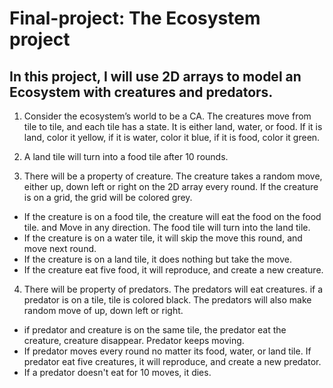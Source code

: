 # Final-project: The Ecosystem project
## In this project, I will use 2D arrays to model an Ecosystem with creatures and predators. 


1. Consider the ecosystem’s world to be a CA. The creatures move from tile to tile, and each tile has a state. It is either land, water, or food. If it is land, color it yellow, if it is water, color it blue, if it is food, color it green.
   
2. A land tile will turn into a food tile after 10 rounds.

3. There will be a property of creature. The creature takes a random move, either up, down left or right on the 2D array every round. If the creature is on a grid, the grid will be colored grey. 
- If the creature is on a food tile, the creature will eat the food on the food tile. and Move in any direction. The food tile will turn into the land tile. 
- If the creature is on a water tile, it will skip the move this round, and move next round. 
- If the creature is on a land tile, it does nothing but take the move. 
- If the creature eat five food, it will reproduce, and create a new creature.

4. There will be property of predators. The predators will eat creatures. if a predator is on a tile, tile is colored black. The predators will also make random move of up, down left or right.
- if predator and creature is on the same tile, the predator eat the creature, creature disappear. Predator keeps moving.
- If predator moves every round no matter its food, water, or land tile. 
If predator eat five creatures, it will reproduce, and create a new predator.
- If a predator doesn't eat for 10 moves, it dies.
